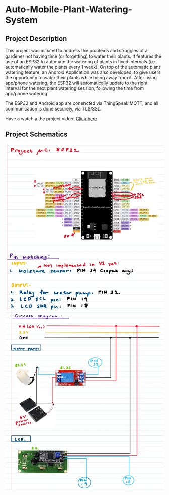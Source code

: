 # Auto-Mobile-Plant-Watering-System
<h2> Project Description </h2>
<p>This project was initiated to address the problems and struggles of a gardener not having time (or forgetting) to water their plants.
It features the use of an ESP32 to automate the watering of plants in fixed intervals (i.e. automatically water the plants every 1 week). On top of the automatic plant watering feature, an Android Application was also developed, to give users the opportunity to water their plants while being away from it. After using app/phone watering, the ESP32 will automatically update to the right interval for the next plant watering session, following the time from app/phone watering.</p>

<p>The ESP32 and Android app are conencted via ThingSpeak MQTT, and all communication is done securely, via TLS/SSL.</p>

<p>Have a watch a the project video: <a href="https://youtube.com/shorts/qeQA9wZjar8?feature=share">Click here</a></p>

<h2> Project Schematics </h2>
<img src="img/Project_V1_Schmetic_2.JPG"></img>
<img src="img/Project_V1_Schmetic.JPG"></img>

 
